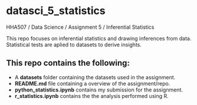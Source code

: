 # datasci_5_statistics
HHA507 / Data Science / Assignment 5 / Inferential Statistics 

This repo focuses on inferential statistics and drawing inferences from data. Statistical tests are aplied to datasets to derive insights. 

## This repo contains the following: 
+ A **datasets** folder containing the datasets used in the assignment.
+ **README.md** file containing a overview of the assignment/repo.
+ **python_statistics.ipynb** contains my submission for the assignment.
+ **r_statistics.ipynb** contains the the analysis performed using R.

